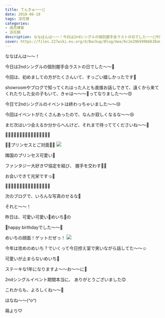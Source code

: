 ```yaml
---
title: てんきゅ〜〜💓
date: 2018-06-10
tags: 涼花萌
categories: 
- 成员博客
- 涼花萌
description: ななばんは〜〜！今日は2ndシングルの個別握手会ラストの日でした〜〜🤗今回は、初めましての方がたくさんいて、すっごい嬉しかったです💓showroomやブログ...
cover: https://files.227wiki.eu.org/d/Backup/Blog/moe/6c2e29b599b6638a6a593c0391fbc.jpg 
---
```








ななばんは〜〜！






今日は2ndシングルの個別握手会ラストの日でした〜〜🤗






今回は、初めましての方がたくさんいて、すっごい嬉しかったです💓





showroomやブログで知ってくれはった人とも直接お話しできて、遠くから来てくれたりした女の子もいて、きゃは〜〜〜💓ってなりました〜〜😍







今日で2ndシングルのイベントは終わっちゃいました〜〜😢





今回はイベントがたくさんあったので、なんか寂しくなるな〜〜😢






まだ次はいつ会えるか分からへんけど、それまで待っててくださいね〜〜💓











🍭🍬🍭🍬🍭🍬🍭🍬🍭🍬🍭🍬🍭🍬🍭🍬




👸🏼プリンセスとご対面👸🏼
![](https://files.227wiki.eu.org/d/Backup/Blog/moe/6c2e29b599b6638a6a593c0391fbc.jpg)







隣国のプリンセス可愛い💓



ファンタジー大好き♡協定を結び、
握手を交わす👐🏻



お会いできて光栄ですっ💫





🍬🍭🍬🍭🍬🍭🍬🍭🍬🍭🍬🍭🍬🍭🍬🍭





次のブログで、いろんな写真のせるな📸











それと〜〜！





昨日は、可愛い可愛い🐰めいち🐰の


🎉happy birthdayでした〜〜🎂







めいちの顔面！ゲットだぜっ！
![](https://files.227wiki.eu.org/d/Backup/Blog/moe/6c2e29b599b6638a6a593c0391fbc-01.jpg)








今年は攻めのめいち？でいくって今日控え室で笑いながら話してた〜〜☺️





可愛いが止まらないめいち🐰



ステーキな1年になりますよ〜〜お〜〜に🍖







2ndシングルイベント期間本当に、
ありがとうございました😊




これからも、よろしくね〜〜💓








ほなね〜〜(*^o^*)





萌より♡


